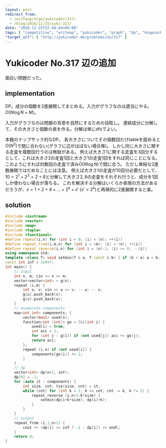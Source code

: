 ```yaml
---
layout: post
redirect_from:
  - /writeup/algo/yukicoder/317/
  - /blog/2016/11/25/yuki-317/
date: "2016-11-25T22:40:44+09:00"
tags: [ "competitive", "writeup", "yukicoder", "graph", "dp", "knapsack-problem" ]
"target_url": [ "http://yukicoder.me/problems/no/317" ]
---
```


# Yukicoder No.317 辺の追加

面白い問題だった。

## implementation

DP。成分の個数を$2$進展開してまとめる。入力がグラフなのは適当にやる。$O(N \log N + M)$。

入力がグラフなのは問題の背景を自然にするための目眩し。
連結成分に分解して、その大きさと個数の表を作る。分解は単にdfsでよい。

本題のナップサック的なDP。
各大きさについてその個数回だけtableを舐めると$O(N^2)$で間に合わない(グラフに辺がほぼない場合等)。
しかし同じ大きさに関する走査を複数回行うのは無駄がある。
例えば大きさ$1$に関する走査を$3$回分するとして、これは大きさ$2$の走査$1$回と大きさ$1$の走査$1$回をすれば同じことになる。
このようにすれば対数回の走査で済み$O(N \log N)$で間に合う。
ただし単純な$2$進数展開ではだめなことには注意。
例えば大きさ$1$の走査が$10$回分必要だとして、$10 = 2^1 + 2^3 = 2 + 8$と分解して大きさ$2,8$の走査をそれぞれ行うと、成分を$1$回しか使わない場合が落ちる。
これを解決する分解はいくらか表現の方法があるだろうが、$x = 1 + 2 + 4 + \dots + 2^k + x' \; (x' \lt 2^k)$と再帰的に$2$進展開すると楽。

## solution

``` c++
#include <iostream>
#include <vector>
#include <map>
#include <tuple>
#include <functional>
#define repeat(i,n) for (int i = 0; (i) < (n); ++(i))
#define repeat_from(i,m,n) for (int i = (m); (i) < (n); ++(i))
#define repeat_reverse(i,n) for (int i = (n)-1; (i) >= 0; --(i))
using namespace std;
template <class T> void setmin(T & a, T const & b) { if (b < a) a = b; }
const int inf = 1e9+7;
int main() {
    // input
    int n, m; cin >> n >> m;
    vector<vector<int> > g(n);
    repeat (i,m) {
        int u, v; cin >> u >> v; -- u; -- v;
        g[u].push_back(v);
        g[v].push_back(u);
    }
    // enumerate components
    map<int,int> components; {
        vector<bool> used(n);
        function<int (int)> go = [&](int i) {
            used[i] = true;
            int acc = 1;
            for (int j : g[i]) if (not used[j]) acc += go(j);
            return acc;
        };
        repeat (i,n) if (not used[i]) {
            components[go(i)] += 1;
        }
    }
    // dp
    vector<int> dp(n+1, inf);
    dp[0] = -1;
    for (auto it : components) {
        int size, cnt; tie(size, cnt) = it;
        while (cnt) for (int k = 1; k <= cnt; cnt -= k, k *= 2) {
            repeat_reverse (i,n+1-k*size) {
                setmin(dp[i+k*size], dp[i]+k);
            }
        }
    }
    // output
    repeat_from (i,1,n+1) {
        cout << (dp[i] == inf ? -1 : dp[i]) << endl;
    }
    return 0;
}
```
